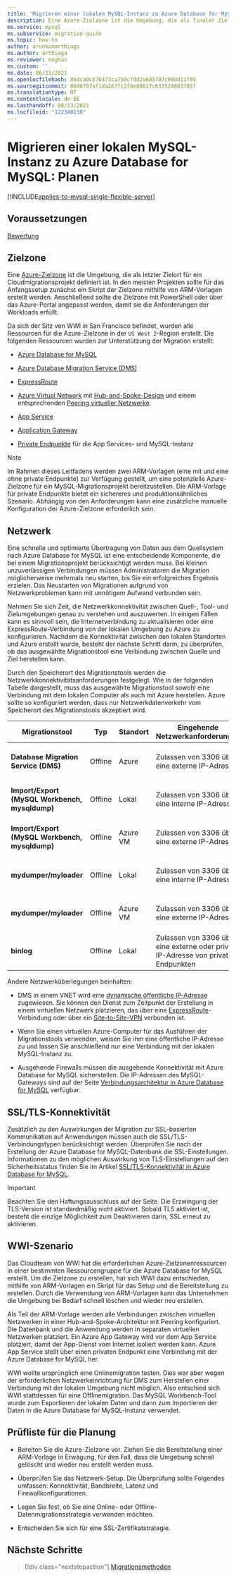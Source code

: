 ```yaml
---
title: 'Migrieren einer lokalen MySQL-Instanz zu Azure Database for MySQL: Planen'
description: Eine Azure-Zielzone ist die Umgebung, die als finaler Zielort für ein Cloudmigrationsprojekt definiert ist.
ms.service: mysql
ms.subservice: migration-guide
ms.topic: how-to
author: arunkumarthiags
ms.author: arthiaga
ms.reviewer: maghan
ms.custom: ''
ms.date: 06/21/2021
ms.openlocfilehash: 86dca0c57b473ca759c7dd2a685707c09dd11f05
ms.sourcegitcommit: 0046757af1da267fc2f0e88617c633524883795f
ms.translationtype: HT
ms.contentlocale: de-DE
ms.lasthandoff: 08/13/2021
ms.locfileid: "122340138"
---
```

# <a name="migrate-mysql-on-premises-to-azure-database-for-mysql-planning"></a>Migrieren einer lokalen MySQL-Instanz zu Azure Database for MySQL: Planen

[!INCLUDE[applies-to-mysql-single-flexible-server](../../includes/applies-to-mysql-single-flexible-server.md)]

## <a name="prerequisites"></a>Voraussetzungen

[Bewertung](03-assessment.md)

## <a name="landing-zone"></a>Zielzone

Eine [Azure-Zielzone](/azure/cloud-adoption-framework/ready/landing-zone/) ist die Umgebung, die als letzter Zielort für ein Cloudmigrationsprojekt definiert ist. In den meisten Projekten sollte für das Anfangssetup zunächst ein Skript der Zielzone mithilfe von ARM-Vorlagen erstellt werden. Anschließend sollte die Zielzone mit PowerShell oder über das Azure-Portal angepasst werden, damit sie die Anforderungen der Workloads erfüllt.

Da sich der Sitz von WWI in San Francisco befindet, wurden alle Ressourcen für die Azure-Zielzone in der `US West 2`-Region erstellt. Die folgenden Ressourcen wurden zur Unterstützung der Migration erstellt:

- [Azure Database for MySQL](../../quickstart-create-mysql-server-database-using-azure-portal.md)

- [Azure Database Migration Service (DMS)](../../../dms/quickstart-create-data-migration-service-portal.md)

- [ExpressRoute](../../../expressroute/expressroute-introduction.md)

- [Azure Virtual Network](../../../virtual-network/quick-create-portal.md) mit [Hub-and-Spoke-Design](/azure/architecture/reference-architectures/hybrid-networking/hub-spoke) und einem entsprechenden [Peering virtueller Netzwerke](../../../virtual-network/virtual-network-peering-overview.md).

- [App Service](../../../app-service/overview.md)

- [Application Gateway](../../../load-balancer/quickstart-load-balancer-standard-internal-portal.md?tabs=option-1-create-internal-load-balancer-standard)

- [Private Endpunkte](../../../private-link/private-endpoint-overview.md) für die App Services- und MySQL-Instanz

> [!NOTE]
> Im Rahmen dieses Leitfadens werden zwei ARM-Vorlagen (eine mit und eine ohne private Endpunkte) zur Verfügung gestellt, um eine potenzielle Azure-Zielzone für ein MySQL-Migrationsprojekt bereitzustellen. Die ARM-Vorlage für private Endpunkte bietet ein sichereres und produktionsähnliches Szenario. Abhängig von den Anforderungen kann eine zusätzliche manuelle Konfiguration der Azure-Zielzone erforderlich sein.

## <a name="networking"></a>Netzwerk

Eine schnelle und optimierte Übertragung von Daten aus dem Quellsystem nach Azure Database for MySQL ist eine entscheidende Komponente, die bei einem Migrationsprojekt berücksichtigt werden muss. Bei kleinen unzuverlässigen Verbindungen müssen Administratoren die Migration möglicherweise mehrmals neu starten, bis Sie ein erfolgreiches Ergebnis erzielen. Das Neustarten von Migrationen aufgrund von Netzwerkproblemen kann mit unnötigem Aufwand verbunden sein.

Nehmen Sie sich Zeit, die Netzwerkkonnektivität zwischen Quell-, Tool- und Zielumgebungen genau zu verstehen und auszuwerten. In einigen Fällen kann es sinnvoll sein, die Internetverbindung zu aktualisieren oder eine ExpressRoute-Verbindung von der lokalen Umgebung zu Azure zu konfigurieren. Nachdem die Konnektivität zwischen den lokalen Standorten und Azure erstellt wurde, besteht der nächste Schritt darin, zu überprüfen, ob das ausgewählte Migrationstool eine Verbindung zwischen Quelle und Ziel herstellen kann.

Durch den Speicherort des Migrationstools werden die Netzwerkkonnektivitätsanforderungen festgelegt. Wie in der folgenden Tabelle dargestellt, muss das ausgewählte Migrationstool sowohl eine Verbindung mit dem lokalen Computer als auch mit Azure herstellen. Azure sollte so konfiguriert werden, dass nur Netzwerkdatenverkehr vom Speicherort des Migrationstools akzeptiert wird.

| Migrationstool | Typ | Standort | Eingehende Netzwerkanforderungen | Ausgehende Netzwerkanforderungen |
|----------------|------|----------|------------------------------|-------------------------------|
| **Database Migration Service (DMS)** | Offline | Azure| Zulassen von 3306 über eine externe IP-Adresse | Ein Pfad zum Herstellen einer Verbindung mit der Azure MySQL-Datenbankinstanz |
| **Import/Export (MySQL Workbench, mysqldump)** | Offline| Lokal | Zulassen von 3306 über eine interne IP-Adresse | Ein Pfad zum Herstellen einer Verbindung mit der Azure MySQL-Datenbankinstanz |
| **Import/Export (MySQL Workbench, mysqldump)** | Offline| Azure VM | Zulassen von 3306 über eine externe IP-Adresse | Ein Pfad zum Herstellen einer Verbindung mit der Azure MySQL-Datenbankinstanz |
| **mydumper/myloader** | Offline | Lokal | Zulassen von 3306 über eine interne IP-Adresse | Ein Pfad zum Herstellen einer Verbindung mit der Azure MySQL-Datenbankinstanz |
| **mydumper/myloader** | Offline | Azure VM | Zulassen von 3306 über eine externe IP-Adresse | Ein Pfad zum Herstellen einer Verbindung mit der Azure MySQL-Datenbankinstanz |
| **binlog**  | Offline | Lokal | Zulassen von 3306 über eine externe oder private IP-Adresse von privaten Endpunkten | Ein Pfad für jeden Replikationsserver zum Master |

Andere Netzwerküberlegungen beinhalten:

- DMS in einem VNET wird eine [dynamische öffentliche IP-Adresse](/azure/dms/faq#setup) zugewiesen. Sie können den Dienst zum Zeitpunkt der Erstellung in einem virtuellen Netzwerk platzieren, das über eine [ExpressRoute](../../../expressroute/expressroute-introduction.md)-Verbindung oder über ein [Site-to-Site-VPN](../../../vpn-gateway/tutorial-site-to-site-portal.md) verbunden ist.

- Wenn Sie einen virtuellen Azure-Computer für das Ausführen der Migrationstools verwenden, weisen Sie ihm eine öffentliche IP-Adresse zu und lassen Sie anschließend nur eine Verbindung mit der lokalen MySQL-Instanz zu.

- Ausgehende Firewalls müssen die ausgehende Konnektivität mit Azure Database for MySQL sicherstellen. Die IP-Adressen des MySQL-Gateways sind auf der Seite [Verbindungsarchitektur in Azure Database for MySQL](../../concepts-connectivity-architecture.md#azure-database-for-mysql-gateway-ip-addresses) verfügbar.

## <a name="ssltls-connectivity"></a>SSL/TLS-Konnektivität

Zusätzlich zu den Auswirkungen der Migration zur SSL-basierten Kommunikation auf Anwendungen müssen auch die SSL/TLS-Verbindungstypen berücksichtigt werden. Überprüfen Sie nach der Erstellung der Azure Database for MySQL-Datenbank die SSL-Einstellungen. Informationen zu den möglichen Auswirkung von TLS-Einstellungen auf den Sicherheitsstatus finden Sie im Artikel [SSL/TLS-Konnektivität in Azure Database for MySQL](../../concepts-ssl-connection-security.md).

> [!Important]
> Beachten Sie den Haftungsausschluss auf der Seite. Die Erzwingung der TLS-Version ist standardmäßig nicht aktiviert. Sobald TLS aktiviert ist, besteht die einzige Möglichkeit zum Deaktivieren darin, SSL erneut zu aktivieren.

## <a name="wwi-scenario"></a>WWI-Szenario

Das Cloudteam von WWI hat die erforderlichen Azure-Zielzonenressourcen in einer bestimmten Ressourcengruppe für die Azure Database for MySQL erstellt. Um die Zielzone zu erstellen, hat sich WWI dazu entschieden, mithilfe von ARM-Vorlagen ein Skript für das Setup und die Bereitstellung zu erstellen. Durch die Verwendung von ARM-Vorlagen kann das Unternehmen die Umgebung bei Bedarf schnell löschen und wieder neu erstellen.

Als Teil der ARM-Vorlage werden alle Verbindungen zwischen virtuellen Netzwerken in einer Hub-and-Spoke-Architektur mit Peering konfiguriert. Die Datenbank und die Anwendung werden in separaten virtuellen Netzwerken platziert. Ein Azure App Gateway wird vor dem App Service platziert, damit der App-Dienst vom Internet isoliert werden kann. Azure App Service stellt über einen privaten Endpunkt eine Verbindung mit der Azure Database for MySQL her.

WWI wollte ursprünglich eine Onlinemigration testen. Dies war aber wegen der erforderlichen Netzwerkeinrichtung für DMS zum Herstellen einer Verbindung mit der lokalen Umgebung nicht möglich. Also entschied sich WWI stattdessen für eine Offlinemigration. Das MySQL Workbench-Tool wurde zum Exportieren der lokalen Daten und dann zum Importieren der Daten in die Azure Database for MySQL-Instanz verwendet.

## <a name="planning-checklist"></a>Prüfliste für die Planung

- Bereiten Sie die Azure-Zielzone vor. Ziehen Sie die Bereitstellung einer ARM-Vorlage in Erwägung, für den Fall, dass die Umgebung schnell gelöscht und wieder neu erstellt werden muss.

- Überprüfen Sie das Netzwerk-Setup. Die Überprüfung sollte Folgendes umfassen: Konnektivität, Bandbreite, Latenz und Firewallkonfigurationen.

- Legen Sie fest, ob Sie eine Online- oder Offline-Datenmigrationsstrategie verwenden möchten.

- Entscheiden Sie sich für eine SSL-Zertifikatstrategie.


## <a name="next-steps"></a>Nächste Schritte

> [!div class="nextstepaction"]
> [Migrationsmethoden](./05-migration-methods.md)

